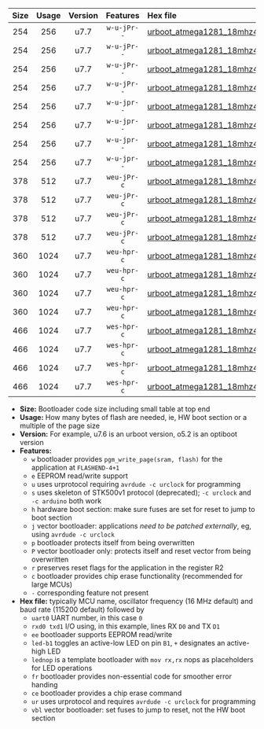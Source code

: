 |Size|Usage|Version|Features|Hex file|
|:-:|:-:|:-:|:-:|:--|
|254|256|u7.7|`w-u-jPr--`|[urboot_atmega1281_18mhz432_38400bps_uart0_rxe0_txe1_led+b5_ur_vbl.hex](https://raw.githubusercontent.com/stefanrueger/urboot.hex/main/mcus/atmega1281/fcpu_18mhz432/38400_bps/urboot_atmega1281_18mhz432_38400bps_uart0_rxe0_txe1_led+b5_ur_vbl.hex)|
|254|256|u7.7|`w-u-jPr--`|[urboot_atmega1281_18mhz432_38400bps_uart0_rxe0_txe1_lednop_ur_vbl.hex](https://raw.githubusercontent.com/stefanrueger/urboot.hex/main/mcus/atmega1281/fcpu_18mhz432/38400_bps/urboot_atmega1281_18mhz432_38400bps_uart0_rxe0_txe1_lednop_ur_vbl.hex)|
|254|256|u7.7|`w-u-jPr--`|[urboot_atmega1281_18mhz432_38400bps_uart1_rxd2_txd3_led+b5_ur_vbl.hex](https://raw.githubusercontent.com/stefanrueger/urboot.hex/main/mcus/atmega1281/fcpu_18mhz432/38400_bps/urboot_atmega1281_18mhz432_38400bps_uart1_rxd2_txd3_led+b5_ur_vbl.hex)|
|254|256|u7.7|`w-u-jPr--`|[urboot_atmega1281_18mhz432_38400bps_uart1_rxd2_txd3_lednop_ur_vbl.hex](https://raw.githubusercontent.com/stefanrueger/urboot.hex/main/mcus/atmega1281/fcpu_18mhz432/38400_bps/urboot_atmega1281_18mhz432_38400bps_uart1_rxd2_txd3_lednop_ur_vbl.hex)|
|254|256|u7.7|`w-u-jpr--`|[urboot_atmega1281_18mhz432_38400bps_uart0_rxe0_txe1_led+b5_fr_ur_vbl.hex](https://raw.githubusercontent.com/stefanrueger/urboot.hex/main/mcus/atmega1281/fcpu_18mhz432/38400_bps/urboot_atmega1281_18mhz432_38400bps_uart0_rxe0_txe1_led+b5_fr_ur_vbl.hex)|
|254|256|u7.7|`w-u-jpr--`|[urboot_atmega1281_18mhz432_38400bps_uart0_rxe0_txe1_lednop_fr_ur_vbl.hex](https://raw.githubusercontent.com/stefanrueger/urboot.hex/main/mcus/atmega1281/fcpu_18mhz432/38400_bps/urboot_atmega1281_18mhz432_38400bps_uart0_rxe0_txe1_lednop_fr_ur_vbl.hex)|
|254|256|u7.7|`w-u-jpr--`|[urboot_atmega1281_18mhz432_38400bps_uart1_rxd2_txd3_led+b5_fr_ur_vbl.hex](https://raw.githubusercontent.com/stefanrueger/urboot.hex/main/mcus/atmega1281/fcpu_18mhz432/38400_bps/urboot_atmega1281_18mhz432_38400bps_uart1_rxd2_txd3_led+b5_fr_ur_vbl.hex)|
|254|256|u7.7|`w-u-jpr--`|[urboot_atmega1281_18mhz432_38400bps_uart1_rxd2_txd3_lednop_fr_ur_vbl.hex](https://raw.githubusercontent.com/stefanrueger/urboot.hex/main/mcus/atmega1281/fcpu_18mhz432/38400_bps/urboot_atmega1281_18mhz432_38400bps_uart1_rxd2_txd3_lednop_fr_ur_vbl.hex)|
|378|512|u7.7|`weu-jPr-c`|[urboot_atmega1281_18mhz432_38400bps_uart0_rxe0_txe1_ee_led+b5_fr_ce_ur_vbl.hex](https://raw.githubusercontent.com/stefanrueger/urboot.hex/main/mcus/atmega1281/fcpu_18mhz432/38400_bps/urboot_atmega1281_18mhz432_38400bps_uart0_rxe0_txe1_ee_led+b5_fr_ce_ur_vbl.hex)|
|378|512|u7.7|`weu-jPr-c`|[urboot_atmega1281_18mhz432_38400bps_uart0_rxe0_txe1_ee_lednop_fr_ce_ur_vbl.hex](https://raw.githubusercontent.com/stefanrueger/urboot.hex/main/mcus/atmega1281/fcpu_18mhz432/38400_bps/urboot_atmega1281_18mhz432_38400bps_uart0_rxe0_txe1_ee_lednop_fr_ce_ur_vbl.hex)|
|378|512|u7.7|`weu-jPr-c`|[urboot_atmega1281_18mhz432_38400bps_uart1_rxd2_txd3_ee_led+b5_fr_ce_ur_vbl.hex](https://raw.githubusercontent.com/stefanrueger/urboot.hex/main/mcus/atmega1281/fcpu_18mhz432/38400_bps/urboot_atmega1281_18mhz432_38400bps_uart1_rxd2_txd3_ee_led+b5_fr_ce_ur_vbl.hex)|
|378|512|u7.7|`weu-jPr-c`|[urboot_atmega1281_18mhz432_38400bps_uart1_rxd2_txd3_ee_lednop_fr_ce_ur_vbl.hex](https://raw.githubusercontent.com/stefanrueger/urboot.hex/main/mcus/atmega1281/fcpu_18mhz432/38400_bps/urboot_atmega1281_18mhz432_38400bps_uart1_rxd2_txd3_ee_lednop_fr_ce_ur_vbl.hex)|
|360|1024|u7.7|`weu-hpr-c`|[urboot_atmega1281_18mhz432_38400bps_uart0_rxe0_txe1_ee_led+b5_fr_ce_ur.hex](https://raw.githubusercontent.com/stefanrueger/urboot.hex/main/mcus/atmega1281/fcpu_18mhz432/38400_bps/urboot_atmega1281_18mhz432_38400bps_uart0_rxe0_txe1_ee_led+b5_fr_ce_ur.hex)|
|360|1024|u7.7|`weu-hpr-c`|[urboot_atmega1281_18mhz432_38400bps_uart0_rxe0_txe1_ee_lednop_fr_ce_ur.hex](https://raw.githubusercontent.com/stefanrueger/urboot.hex/main/mcus/atmega1281/fcpu_18mhz432/38400_bps/urboot_atmega1281_18mhz432_38400bps_uart0_rxe0_txe1_ee_lednop_fr_ce_ur.hex)|
|360|1024|u7.7|`weu-hpr-c`|[urboot_atmega1281_18mhz432_38400bps_uart1_rxd2_txd3_ee_led+b5_fr_ce_ur.hex](https://raw.githubusercontent.com/stefanrueger/urboot.hex/main/mcus/atmega1281/fcpu_18mhz432/38400_bps/urboot_atmega1281_18mhz432_38400bps_uart1_rxd2_txd3_ee_led+b5_fr_ce_ur.hex)|
|360|1024|u7.7|`weu-hpr-c`|[urboot_atmega1281_18mhz432_38400bps_uart1_rxd2_txd3_ee_lednop_fr_ce_ur.hex](https://raw.githubusercontent.com/stefanrueger/urboot.hex/main/mcus/atmega1281/fcpu_18mhz432/38400_bps/urboot_atmega1281_18mhz432_38400bps_uart1_rxd2_txd3_ee_lednop_fr_ce_ur.hex)|
|466|1024|u7.7|`wes-hpr-c`|[urboot_atmega1281_18mhz432_38400bps_uart0_rxe0_txe1_ee_led+b5_fr_ce.hex](https://raw.githubusercontent.com/stefanrueger/urboot.hex/main/mcus/atmega1281/fcpu_18mhz432/38400_bps/urboot_atmega1281_18mhz432_38400bps_uart0_rxe0_txe1_ee_led+b5_fr_ce.hex)|
|466|1024|u7.7|`wes-hpr-c`|[urboot_atmega1281_18mhz432_38400bps_uart0_rxe0_txe1_ee_lednop_fr_ce.hex](https://raw.githubusercontent.com/stefanrueger/urboot.hex/main/mcus/atmega1281/fcpu_18mhz432/38400_bps/urboot_atmega1281_18mhz432_38400bps_uart0_rxe0_txe1_ee_lednop_fr_ce.hex)|
|466|1024|u7.7|`wes-hpr-c`|[urboot_atmega1281_18mhz432_38400bps_uart1_rxd2_txd3_ee_led+b5_fr_ce.hex](https://raw.githubusercontent.com/stefanrueger/urboot.hex/main/mcus/atmega1281/fcpu_18mhz432/38400_bps/urboot_atmega1281_18mhz432_38400bps_uart1_rxd2_txd3_ee_led+b5_fr_ce.hex)|
|466|1024|u7.7|`wes-hpr-c`|[urboot_atmega1281_18mhz432_38400bps_uart1_rxd2_txd3_ee_lednop_fr_ce.hex](https://raw.githubusercontent.com/stefanrueger/urboot.hex/main/mcus/atmega1281/fcpu_18mhz432/38400_bps/urboot_atmega1281_18mhz432_38400bps_uart1_rxd2_txd3_ee_lednop_fr_ce.hex)|

- **Size:** Bootloader code size including small table at top end
- **Usage:** How many bytes of flash are needed, ie, HW boot section or a multiple of the page size
- **Version:** For example, u7.6 is an urboot version, o5.2 is an optiboot version
- **Features:**
  + `w` bootloader provides `pgm_write_page(sram, flash)` for the application at `FLASHEND-4+1`
  + `e` EEPROM read/write support
  + `u` uses urprotocol requiring `avrdude -c urclock` for programming
  + `s` uses skeleton of STK500v1 protocol (deprecated); `-c urclock` and `-c arduino` both work
  + `h` hardware boot section: make sure fuses are set for reset to jump to boot section
  + `j` vector bootloader: applications *need to be patched externally*, eg, using `avrdude -c urclock`
  + `p` bootloader protects itself from being overwritten
  + `P` vector bootloader only: protects itself and reset vector from being overwritten
  + `r` preserves reset flags for the application in the register R2
  + `c` bootloader provides chip erase functionality (recommended for large MCUs)
  + `-` corresponding feature not present
- **Hex file:** typically MCU name, oscillator frequency (16 MHz default) and baud rate (115200 default) followed by
  + `uart0` UART number, in this case `0`
  + `rxd0 txd1` I/O using, in this example, lines RX `D0` and TX `D1`
  + `ee` bootloader supports EEPROM read/write
  + `led-b1` toggles an active-low LED on pin `B1`, `+` designates an active-high LED
  + `lednop` is a template bootloader with `mov rx,rx` nops as placeholders for LED operations
  + `fr` bootloader provides non-essential code for smoother error handing
  + `ce` bootloader provides a chip erase command
  + `ur` uses urprotocol and requires `avrdude -c urclock` for programming
  + `vbl` vector bootloader: set fuses to jump to reset, not the HW boot section
